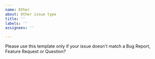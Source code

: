 ```yaml
---
name: Other
about: Other issue type
title: ''
labels: ''
assignees: ''

---
```


Please use this template only if your issue doesn't match a Bug Report, Feature Request or Question?
